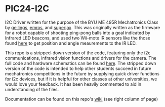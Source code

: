 # PIC24-I2C

I2C Driver written for the purpose of the BYU ME 495R Mechatronics Class by [gellings](https://github.com/gellings), [emros](https://github.com/emros), and [superjax](https://github.com/superjax).  This was originally written as the firmware for a robot capable of shooting ping-pong balls into a goal indicated by Infrared LED beacons, and used two Wii-mote IR sensors like the those found [here](http://www.dfrobot.com/index.php?route=product/product&product_id=1088) to get position and angle meaurements to the IR LED.

This repo is a stripped-down version of the code, featuring only the i2c communications, infrared vision functions and drivers for the camera.  The full code and hardware schematics can be found [here](https://github.com/TeamBaymax).  The stripped down version of the code is intended to help other students succeed in future mechatronics competitions in the future by supplying quick driver functions for i2c devices, but if it is helpful for other classes at other universities, we would love your feedback.  It has been heavily commented to aid in understanding of the files.

Documentation can be found on this repo's [wiki](https://github.com/superjax/PIC24-I2C/wiki) (see right column of page)

<script>
  (function(i,s,o,g,r,a,m){i['GoogleAnalyticsObject']=r;i[r]=i[r]||function(){
  (i[r].q=i[r].q||[]).push(arguments)},i[r].l=1*new Date();a=s.createElement(o),
  m=s.getElementsByTagName(o)[0];a.async=1;a.src=g;m.parentNode.insertBefore(a,m)
  })(window,document,'script','//www.google-analytics.com/analytics.js','ga');

  ga('create', 'UA-55384642-6', 'auto');
  ga('send', 'pageview');

</script>